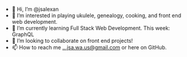 - 👋 Hi, I’m @jsalexan
- 👀 I’m interested in playing ukulele, genealogy, cooking, and front end web development.
- 🌱 I’m currently learning Full Stack Web Development. This week: GraphQL
- 💞️ I’m looking to collaborate on front end projects!
- 📫 How to reach me ...jsa.wa.us@gmail.com or here on GitHub.

